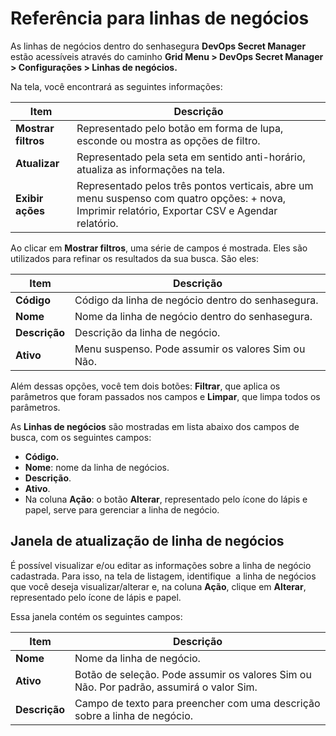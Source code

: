 # Referência para linhas de negócios

As linhas de negócios dentro do senhasegura **DevOps Secret Manager** estão acessíveis através do caminho **Grid Menu > DevOps Secret Manager > Configurações > Linhas de negócios.**

Na tela, você encontrará as seguintes informações:

| Item | Descrição |
| --- | --- |
| **Mostrar filtros** | Representado pelo botão em forma de lupa, esconde ou mostra as opções de filtro. |
| **Atualizar** | Representado pela seta em sentido anti-horário, atualiza as informações na tela. |
| **Exibir ações** | Representado pelos três pontos verticais, abre um menu suspenso com quatro opções: + nova, Imprimir relatório, Exportar CSV e Agendar relatório. |

Ao clicar em **Mostrar filtros**, uma série de campos é mostrada. Eles são utilizados para refinar os resultados da sua busca. São eles:

| Item | Descrição |
| --- | --- |
| **Código** | Código da linha de negócio dentro do senhasegura. |
| **Nome** | Nome da linha de negócio dentro do senhasegura. |
| **Descrição** | Descrição da linha de negócio. |
| **Ativo** | Menu suspenso. Pode assumir os valores Sim ou Não. |

Além dessas opções, você tem dois botões: **Filtrar**, que aplica os parâmetros que foram passados nos campos e **Limpar**, que limpa todos os parâmetros.

As **Linhas de negócios** são mostradas em lista abaixo dos campos de busca, com os seguintes campos:

- **Código.**
- **Nome**: nome da linha de negócios.
- **Descrição**.
- **Ativo**.
- Na coluna **Ação**: o botão **Alterar**, representado pelo ícone do lápis e papel, serve para gerenciar a linha de negócio.

## Janela de atualização de linha de negócios

É possível visualizar e/ou editar as informações sobre a linha de negócio cadastrada. Para isso, na tela de listagem, identifique  a linha de negócios que você deseja visualizar/alterar e, na coluna **Ação**, clique em **Alterar**, representado pelo ícone de lápis e papel.

Essa janela contém os seguintes campos:

| Item | Descrição |
| --- | --- |
| **Nome** | Nome da linha de negócio. |
| **Ativo** | Botão de seleção. Pode assumir os valores Sim ou Não. Por padrão, assumirá o valor Sim. |
| **Descrição** | Campo de texto para preencher com uma descrição sobre a linha de negócio. |